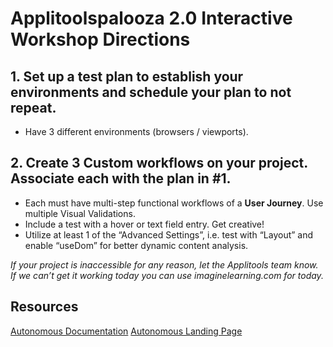 # Applitoolspalooza 2.0 Interactive Workshop Directions

## 1. Set up a test plan to establish your environments and schedule your plan to not repeat. 
* Have 3 different environments (browsers / viewports).

## 2. Create 3 Custom workflows on your project. Associate each with the plan in #1. 
* Each must have multi-step functional workflows of a **User Journey**. Use multiple Visual Validations.
* Include a test with a hover or text field entry. Get creative!
* Utilize at least 1 of the “Advanced Settings”, i.e. test with “Layout” and enable “useDom” for better dynamic content analysis. 

*If your project is inaccessible for any reason, let the Applitools team know. If we can’t get it working today you can use imaginelearning.com for today.*

## Resources
[Autonomous Documentation](https://applitools.com/docs/autonomous/content/index.html)
[Autonomous Landing Page](https://applitools.com/platform/autonomous/)
